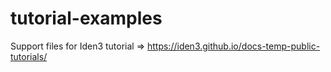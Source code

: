 # tutorial-examples

Support files for Iden3 tutorial => https://iden3.github.io/docs-temp-public-tutorials/ 

